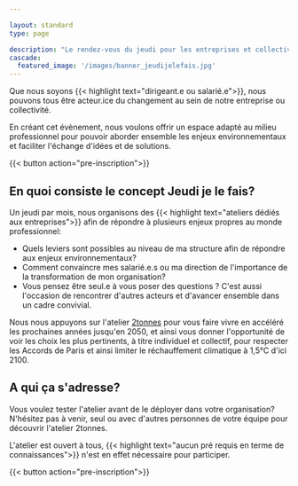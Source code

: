 ```yaml
---

layout: standard
type: page

description: "Le rendez-vous du jeudi pour les entreprises et collectivités sarthoises qui souhaitent se former aux enjeux environnementaux avec l'atelier 2tonnes"
cascade:
  featured_image: '/images/banner_jeudijelefais.jpg'
---
```


Que nous soyons {{< highlight text="dirigeant.e ou salarié.e">}}, nous pouvons tous être acteur.ice du changement au sein de notre entreprise ou collectivité. 

En créant cet évènement, nous voulons offrir un espace adapté au milieu professionnel pour pouvoir aborder ensemble les enjeux environnementaux et faciliter l'échange d'idées et de solutions.

{{< button action="pre-inscription">}}

## En quoi consiste le concept Jeudi je le fais?

Un jeudi par mois, nous organisons des {{< highlight text="ateliers dédiés aux entreprises">}} afin de répondre à plusieurs enjeux propres au monde professionnel:

- Quels leviers sont possibles au niveau de ma structure afin de répondre aux enjeux environnementaux? 
- Comment convaincre mes salarié.e.s ou ma direction de l'importance de la transformation de mon organisation?
- Vous pensez être seul.e à vous poser des questions ? C'est aussi l'occasion de rencontrer d'autres acteurs et d'avancer ensemble dans un cadre convivial.

Nous nous appuyons sur l'atelier [2tonnes](https://www.2tonnes.org/) pour vous faire vivre en accéléré les prochaines années jusqu'en 2050, et ainsi vous donner l'opportunité de voir les choix les plus pertinents, à titre individuel et collectif, pour respecter les Accords de Paris et ainsi limiter le réchauffement climatique à 1,5°C d'ici 2100.

## A qui ça s'adresse?

Vous voulez tester l'atelier avant de le déployer dans votre organisation? N'hésitez pas à venir, seul ou avec d'autres personnes de votre équipe pour découvrir l'atelier 2tonnes. 

L'atelier est ouvert à tous, {{< highlight text="aucun pré requis en terme de connaissances">}} n'est en effet nécessaire pour participer.

{{< button action="pre-inscription">}}
